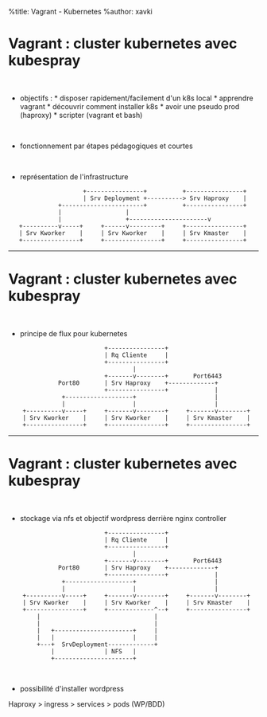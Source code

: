 %title: Vagrant - Kubernetes
%author: xavki


# Vagrant : cluster kubernetes avec kubespray


<br>


* objectifs :
		* disposer rapidement/facilement d'un k8s local
		* apprendre vagrant
		* découvrir comment installer k8s
		* avoir une pseudo prod (haproxy)
		* scripter (vagrant et bash)


<br>


* fonctionnement par étapes pédagogiques et courtes


<br>


* représentation de l'infrastructure

```
                     +----------------+          +----------------+
                     | Srv Deployment +----------> Srv Haproxy    |
              +-----------------------+          +----------------+
              |                  |
              |                  +----------------------v
   +----------v-----+     +------v---------+     +----------------+
   | Srv Kworker    |     | Srv Kworker    |     | Srv Kmaster    |
   +----------------+     +----------------+     +----------------+
```

--------------------------------------------------------------------------------------

# Vagrant : cluster kubernetes avec kubespray


<br>


* principe de flux pour kubernetes

```
                           +----------------+
                           | Rq Cliente     |
                           +----------------+
                                   |
                           +-------v--------+       Port6443
              Port80       | Srv Haproxy    +-------------+
                           +----------------+             |
               +-------------------+                      |
               |                   |                      |
    +----------v-----+     +-------v--------+     +-------v--------+
    | Srv Kworker    |     | Srv Kworker    |     | Srv Kmaster    |
    +----------------+     +----------------+     +----------------+
```

--------------------------------------------------------------------------------------

# Vagrant : cluster kubernetes avec kubespray


<br>


* stockage via nfs et objectif wordpress derrière nginx controller

```
                           +----------------+
                           | Rq Cliente     |
                           +----------------+
                                   |
                           +-------v--------+       Port6443
              Port80       | Srv Haproxy    +-------------+
                           +----------------+             |
               +-------------------+                      |
               |                   |                      |
    +----------v-----+     +-------v--------+     +-------v--------+
    | Srv Kworker    |     | Srv Kworker    |     | Srv Kmaster    |
    +----------------+     +-------------^--+     +----------------+
        |                                |
        |                                |
        |   +----------------------+     |
        |   |                      |     |
        +---+  SrvDeployment-------------+
            |              | NFS   |
            +----------------------+
```

<br>


* possibilité d'installer wordpress

Haproxy > ingress > services > pods (WP/BDD)
